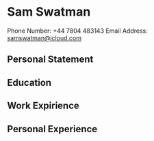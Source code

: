 # Sam Swatman
Phone Number: +44 7804 483143
Email Address: samswatman@icloud.com
## Personal Statement

## Education

## Work Expirience

## Personal Experience 